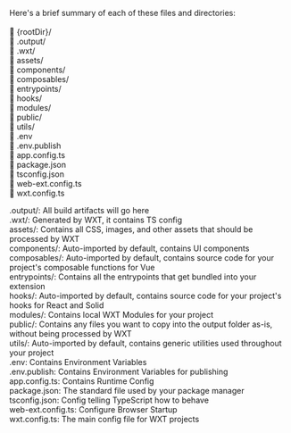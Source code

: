 Here's a brief summary of each of these files and directories:<br/>
<br/>
📂 {rootDir}/<br/>
   📁 .output/<br/>
   📁 .wxt/<br/>
   📁 assets/<br/>
   📁 components/<br/>
   📁 composables/<br/>
   📁 entrypoints/<br/>
   📁 hooks/<br/>
   📁 modules/<br/>
   📁 public/<br/>
   📁 utils/<br/>
   📄 .env<br/>
   📄 .env.publish<br/>
   📄 app.config.ts<br/>
   📄 package.json<br/>
   📄 tsconfig.json<br/>
   📄 web-ext.config.ts<br/>
   📄 wxt.config.ts<br/>

.output/: All build artifacts will go here<br/>
.wxt/: Generated by WXT, it contains TS config<br/>
assets/: Contains all CSS, images, and other assets that should be processed by WXT<br/>
components/: Auto-imported by default, contains UI components<br/>
composables/: Auto-imported by default, contains source code for your project's composable functions for Vue<br/>
entrypoints/: Contains all the entrypoints that get bundled into your extension<br/>
hooks/: Auto-imported by default, contains source code for your project's hooks for React and Solid<br/>
modules/: Contains local WXT Modules for your project<br/>
public/: Contains any files you want to copy into the output folder as-is, without being processed by WXT<br/>
utils/: Auto-imported by default, contains generic utilities used throughout your project<br/>
.env: Contains Environment Variables<br/>
.env.publish: Contains Environment Variables for publishing<br/>
app.config.ts: Contains Runtime Config<br/>
package.json: The standard file used by your package manager<br/>
tsconfig.json: Config telling TypeScript how to behave<br/>
web-ext.config.ts: Configure Browser Startup<br/>
wxt.config.ts: The main config file for WXT projects<br/>